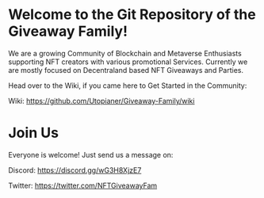 # Welcome to the Git Repository of the Giveaway Family!

We are a growing Community of Blockchain and Metaverse Enthusiasts supporting NFT creators with various promotional Services.
Currently we are mostly focused on Decentraland based NFT Giveaways and Parties.

Head over to the Wiki, if you came here to Get Started in the Community:

Wiki: https://github.com/Utopianer/Giveaway-Family/wiki

# Join Us

Everyone is welcome!
Just send us a message on:

Discord: https://discord.gg/wG3H8XjzE7

Twitter: https://twitter.com/NFTGiveawayFam
